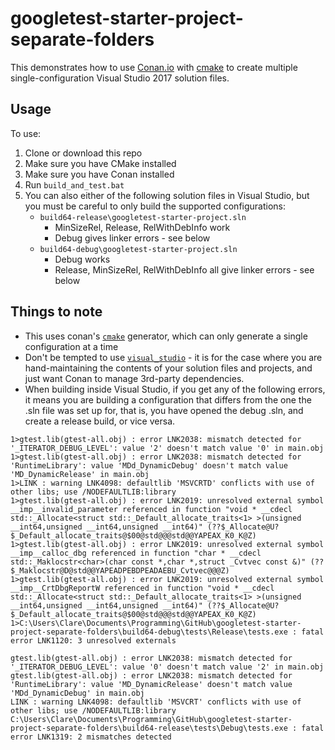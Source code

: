 # googletest-starter-project-separate-folders

This demonstrates how to use [Conan.io](http://docs.conan.io/en/latest/introduction.html) with [cmake](https://cmake.org/documentation/) to create multiple single-configuration Visual Studio 2017 solution files.

## Usage

To use:

1. Clone or download this repo
2. Make sure you have CMake installed
3. Make sure you have Conan installed
4. Run `build_and_test.bat`
5. You can also either of the following solution files in Visual Studio, but you must be careful to only build the supported configurations:
    * `build64-release\googletest-starter-project.sln`
        * MinSizeRel, Release, RelWithDebInfo work
        * Debug gives linker errors - see below
    * `build64-debug\googletest-starter-project.sln`
        * Debug works
        * Release, MinSizeRel, RelWithDebInfo all give linker errors - see below

## Things to note

* This uses conan's [`cmake`](http://docs.conan.io/en/latest/reference/generators/cmake.html) generator, which can only generate a single configuration at a time
* Don't be tempted to use [`visual_studio`](http://docs.conan.io/en/latest/reference/generators/visualstudio.html) - it is for the case where you are hand-maintaining the contents of your solution files and projects, and just want Conan to manage 3rd-party dependencies.
* When building inside Visual Studio, if you get any of the following errors, it means you are building a configuration that differs from the one the .sln file was set up for, that is, you have opened the debug .sln, and create a release build, or vice versa.

```
1>gtest.lib(gtest-all.obj) : error LNK2038: mismatch detected for '_ITERATOR_DEBUG_LEVEL': value '2' doesn't match value '0' in main.obj
1>gtest.lib(gtest-all.obj) : error LNK2038: mismatch detected for 'RuntimeLibrary': value 'MDd_DynamicDebug' doesn't match value 'MD_DynamicRelease' in main.obj
1>LINK : warning LNK4098: defaultlib 'MSVCRTD' conflicts with use of other libs; use /NODEFAULTLIB:library
1>gtest.lib(gtest-all.obj) : error LNK2019: unresolved external symbol __imp__invalid_parameter referenced in function "void * __cdecl std::_Allocate<struct std::_Default_allocate_traits<1> >(unsigned __int64,unsigned __int64,unsigned __int64)" (??$_Allocate@U?$_Default_allocate_traits@$00@std@@@std@@YAPEAX_K0_K@Z)
1>gtest.lib(gtest-all.obj) : error LNK2019: unresolved external symbol __imp__calloc_dbg referenced in function "char * __cdecl std::_Maklocstr<char>(char const *,char *,struct _Cvtvec const &)" (??$_Maklocstr@D@std@@YAPEADPEBDPEADAEBU_Cvtvec@@@Z)
1>gtest.lib(gtest-all.obj) : error LNK2019: unresolved external symbol __imp__CrtDbgReportW referenced in function "void * __cdecl std::_Allocate<struct std::_Default_allocate_traits<1> >(unsigned __int64,unsigned __int64,unsigned __int64)" (??$_Allocate@U?$_Default_allocate_traits@$00@std@@@std@@YAPEAX_K0_K@Z)
1>C:\Users\Clare\Documents\Programming\GitHub\googletest-starter-project-separate-folders\build64-debug\tests\Release\tests.exe : fatal error LNK1120: 3 unresolved externals
```

```
gtest.lib(gtest-all.obj) : error LNK2038: mismatch detected for '_ITERATOR_DEBUG_LEVEL': value '0' doesn't match value '2' in main.obj
gtest.lib(gtest-all.obj) : error LNK2038: mismatch detected for 'RuntimeLibrary': value 'MD_DynamicRelease' doesn't match value 'MDd_DynamicDebug' in main.obj
LINK : warning LNK4098: defaultlib 'MSVCRT' conflicts with use of other libs; use /NODEFAULTLIB:library
C:\Users\Clare\Documents\Programming\GitHub\googletest-starter-project-separate-folders\build64-release\tests\Debug\tests.exe : fatal error LNK1319: 2 mismatches detected
```

